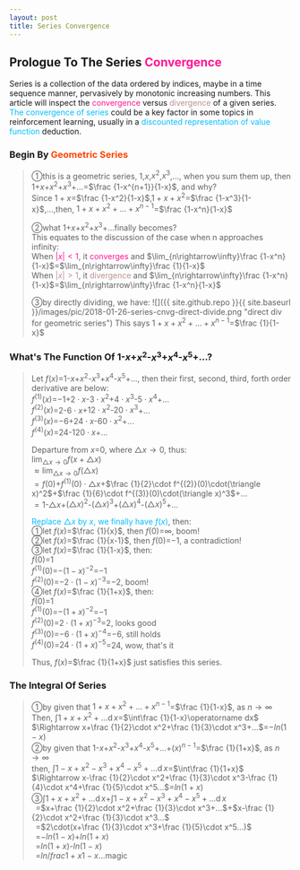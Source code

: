 ```yaml
---
layout: post
title: Series Convergence
---
```


## Prologue To The Series <font color="DeepPink">Convergence</font>
<p class="message">
Series is a collection of the data ordered by indices, maybe in a time sequence manner, pervasively by monotonic increasing numbers.  This article will inspect the <font color="DeepPink">convergence</font> versus <font color="RosyBrown">divergence</font> of a given series.
<font color="DeepSkyBlue">The convergence of series</font> could be a key factor in some topics in reinforcement learning, usually in a <font color="DeepSkyBlue">discounted representation of value function</font> deduction.
</p>

### Begin By <font color="OrangeRed">Geometric Series</font>
>&#10112;this is a geometric series, $1$,$x$,$x^2$,$x^3$,..., when you sum them up, then $1$+$x$+$x^2$+$x^3$+...=$\frac {1-x^{n+1}}{1-x}$, and why?  
>Since $1+x$=$\frac {1-x^2}{1-x}$,$1+x+x^2$=$\frac {1-x^3}{1-x}$,...,then, $1+x+x^2+...+x^{n-1}$=$\frac {1-x^n}{1-x}$  
>
>&#10113;what $1$+$x$+$x^2$+$x^3$+...finally becomes?  
>This equates to the discussion of the case when n approaches infinity:  
>When <font color="DeepPink">$\left|x\right|<1$</font>, it <font color="DeepPink">converges</font> and $\lim_{n\rightarrow\infty}\frac {1-x^n}{1-x}$=$\lim_{n\rightarrow\infty}\frac {1}{1-x}$  
>When <font color="RosyBrown">$\left|x\right|>1$</font>, it <font color="RosyBrown">divergence</font> and $\lim_{n\rightarrow\infty}\frac {1-x^n}{1-x}$=$\lim_{n\rightarrow\infty}\frac {1-x^n}{1-x}$  
>
>&#10114;by directly dividing, we have:
![]({{ site.github.repo }}{{ site.baseurl }}/images/pic/2018-01-26-series-cnvg-direct-divide.png "direct div for geometric series")
>This says $1+x+x^2+...+x^{n-1}$=$\frac {1}{1-x}$  

### What's The Function Of $1$-$x$+$x^2$-$x^3$+$x^4$-$x^5$+...?
>Let $f(x)$=$1$-$x$+$x^2$-$x^3$+$x^4$-$x^5$+..., then their first, second, third, forth order derivative are below:  
>$f^{(1)}(x)$=$-1$+$2\cdot x$-$3\cdot x^2$+$4\cdot x^3$-$5\cdot x^4$+...  
>$f^{(2)}(x)$=$2$-$6\cdot x$+$12\cdot x^2$-$20\cdot x^3$+...  
>$f^{(3)}(x)$=$-6$+$24\cdot x$-$60\cdot x^2$+...  
>$f^{(4)}(x)$=$24$-$120\cdot x$+...  
>
>Departure from $x$=$0$, where $\triangle x\rightarrow 0$, thus:  
>$\lim_{\triangle x\rightarrow 0}f(x+\triangle x)$  
>$\approx\lim_{\triangle x\rightarrow 0}f(\triangle x)$  
>$=f(0)$+$f^{(1)}(0)\cdot\triangle x$+$\frac {1}{2}\cdot f^{(2)}(0)\cdot(\triangle x)^2$+$\frac {1}{6}\cdot f^{(3)}(0)\cdot(\triangle x)^3$+...  
>$=1$-$\triangle x$+$(\triangle x)^2$-$(\triangle x)^3$+$(\triangle x)^4$-$(\triangle x)^5$+...
>
><font color="DeepSkyBlue">Replace $\triangle x$ by $x$, we finally have $f(x)$</font>, then:  
>&#10112;let $f(x)$=$\frac {1}{x}$, then $f(0)$=$\infty$, boom!  
>&#10113;let $f(x)$=$\frac {1}{x-1}$, then $f(0)$=$-1$, a contradiction!  
>&#10114;let $f(x)$=$\frac {1}{1-x}$, then:  
>$f(0)$=$1$  
>$f^{(1)}(0)$=$-(1-x)^{-2}$=$-1$  
>$f^{(2)}(0)$=$-2\cdot(1-x)^{-3}$=$-2$, boom!  
>&#10115;let $f(x)$=$\frac {1}{1+x}$, then:  
>$f(0)$=$1$  
>$f^{(1)}(0)$=$-(1+x)^{-2}$=$-1$  
>$f^{(2)}(0)$=$2\cdot(1+x)^{-3}$=$2$, looks good    
>$f^{(3)}(0)$=$-6\cdot(1+x)^{-4}$=$-6$, still holds  
>$f^{(4)}(0)$=$24\cdot(1+x)^{-5}$=$24$, wow, that's it  
>
>Thus, $f(x)$=$\frac {1}{1+x}$ just satisfies this series.  

### The Integral Of Series
>&#10112;by given that $1+x+x^2+...+x^{n-1}$=$\frac {1}{1-x}$, as $n\rightarrow\infty$  
>Then, $\int 1+x+x^2+...\operatorname dx$=$\int\frac {1}{1-x}\operatorname dx$  
>$\Rightarrow x+\frac {1}{2}\cdot x^2+\frac {1}{3}\cdot x^3+...$=$-ln(1-x)$  
>&#10113;by given that $1$-$x$+$x^2$-$x^3$+$x^4$-$x^5$+...+$(x)^{n-1}$=$\frac {1}{1+x}$, as $n\rightarrow\infty$  
>then, $\int 1-x+x^2-x^3+x^4-x^5+...\operatorname dx$=$\int\frac {1}{1+x}$  
>$\Rightarrow x-\frac {1}{2}\cdot x^2+\frac {1}{3}\cdot x^3-\frac {1}{4}\cdot x^4+\frac {1}{5}\cdot x^5...$=$ln(1+x)$  
>&#10114;$\int 1+x+x^2+...\operatorname dx$+$\int 1-x+x^2-x^3+x^4-x^5+...\operatorname dx$  
>$\;\;$=$x+\frac {1}{2}\cdot x^2+\frac {1}{3}\cdot x^3+...$+$x-\frac {1}{2}\cdot x^2+\frac {1}{3}\cdot x^3...$  
>$\;\;$=$2\cdot(x+\frac {1}{3}\cdot x^3+\frac {1}{5}\cdot x^5...)$  
>$\;\;$=$-ln(1-x)$+$ln(1+x)$  
>$\;\;$=$ln(1+x)$-$ln(1-x)$  
>$\;\;$=$ln/frac {1+x}{1-x}$...magic  

<!-- Γ -->
<!-- \frac{\Gamma(k + n)}{\Gamma(n)} \frac{1}{r^k}  -->
<!-- \mbox{\large$\vert$}\nolimits_0^\infty -->
<!-- \vert_0^\infty -->
<!-- &prime; ′ -->
<!-- &Prime; ″ -->
<!-- \overline{X_n} -->
<!-- \frac{{\overline {X_n}}-\mu}{S/\sqrt n} -->
<!-- \lim_{t\rightarrow\infty} -->
<!-- \begin{array}{l}f'(x)\\f''(x)\\f'''(x)\\f''''(x)\end{array} -->

<!-- Notes -->
<!-- <font color="OrangeRed">items, verb, to make it the focus</font> -->
<!-- <font color="Red">KKT</font> -->
<!-- <font color="Red">SMO heuristics</font> -->
<!-- <font color="Red">F</font> distribution -->
<!-- <font color="Red">t</font> distribution -->
<!-- <font color="DeepSkyBlue">suggested item, soft item</font> -->
<!-- <font color="RoyalBlue">old alpha</font> -->
<!-- <font color="Green">new alpha</font> -->

<!-- <font color="DeepPink">positive conclusion, finding</font> -->
<!-- <font color="RosyBrown">negative conclusion, finding</font> -->

<!-- <font color="#00ADAD">policy</font> -->
<!-- <font color="#6100A8">full observable</font> -->
<!-- <font color="#FFAC12">partial observable</font> -->
<!-- <font color="#EB00EB">stochastic</font> -->
<!-- <font color="#8400E6">state transition</font> -->
<!-- <font color="#D600D6">discount factor gamma $\gamma$</font> -->
<!-- <font color="#D600D6">$V(S)$</font> -->
<!-- <font color="#9300FF">immediate reward R(S)</font> -->

<!-- https://www.medcalc.org/manual/gamma_distribution_functions.php -->
<!-- https://www.statlect.com/probability-distributions/student-t-distribution#hid5 -->
